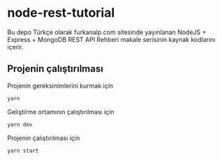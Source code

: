 # node-rest-tutorial
Bu depo Türkçe olarak furkanalp.com sitesinde yayınlanan NodeJS + Express + MongoDB REST API Rehberi makale serisinin kaynak kodlarını içerir.

## Projenin çalıştırılması
Projenin gereksinimlerini kurmak için
```bash
yarn
```

Geliştirme ortamının çalıştırılması için

```bash
yarn dev
```

Projenin çalıştırılması için

```bash
yarn start
```
